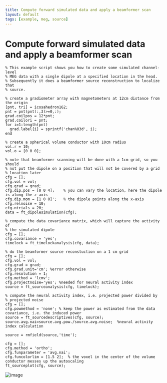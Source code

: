 ```yaml
---
title: Compute forward simulated data and apply a beamformer scan
layout: default
tags: [example, meg, source]
---
```


# Compute forward simulated data and apply a beamformer scan

	% This example script shows you how to create some simulated channel-level
	% MEG data with a single dipole at a specified location in the head.
	% Subsequently it does a beamformer source reconstruction to localize that
	% source.

	% create a gradiometer array with magnetometers at 12cm distance from the origin
	[pnt, tri] = icosahedron162;
	pnt = pnt(pnt(:,3)>=0,:);
	grad.coilpos = 12*pnt;
	grad.coilori = pnt;
	for i=1:length(pnt)
	  grad.label{i} = sprintf('chan%03d', i);
	end

	% create a spherical volume conductor with 10cm radius
	vol.r = 10;
	vol.o = [0 0 0];

	% note that beamformer scanning will be done with a 1cm grid, so you should
	% not put the dipole on a position that will not be covered by a grid
	% location later
	cfg = [];
	cfg.vol = vol;
	cfg.grad = grad;
	cfg.dip.pos = [0 0 4];    % you can vary the location, here the dipole is along the z-axis
	cfg.dip.mom = [1 0 0]';   % the dipole points along the x-axis
	cfg.relnoise = 10;
	cfg.ntrials = 20;
	data = ft_dipolesimulation(cfg);

	% compute the data covariance matrix, which will capture the activity of
	% the simulated dipole
	cfg = [];
	cfg.covariance = 'yes';
	timelock = ft_timelockanalysis(cfg, data);

	% do the beamformer source reconstuction on a 1 cm grid
	cfg = [];
	cfg.vol = vol;
	cfg.grad = grad;
	cfg.grad.unit='cm'; %error otherwise
	cfg.resolution = 1;
	cfg.method = 'lcmv';
	cfg.projectnoise='yes'; %needed for neural activity index
	source = ft_sourceanalysis(cfg, timelock);

	% compute the neural activity index, i.e. projected power divided by
	% projected noise
	cfg = [];
	cfg.powmethod = 'none'; % keep the power as estimated from the data covariance, i.e. the induced power
	source = ft_sourcedescriptives(cfg, source);
	source.avg.nai=source.avg.pow./source.avg.noise;  %neural activity index calculation

	source = rmfield(source,'time');

	cfg = [];
	cfg.method = 'ortho';
	cfg.funparameter = 'avg.nai';
	cfg.funcolorlim = [1.5 2];  % the voxel in the center of the volume conductor messes up the autoscaling
	ft_sourceplot(cfg, source);

![image](/media/example/beamformer/example_beamforming.png)
